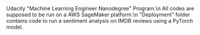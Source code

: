 Udacity "Machine Learning Engineer Nanodegree" Program.\n 
All codes are supposed to be run on a AWS SageMaker platform.\n
"Deployment" folder contains code to run a sentiment analysis on IMDB reviews using a PyTorch model. 
